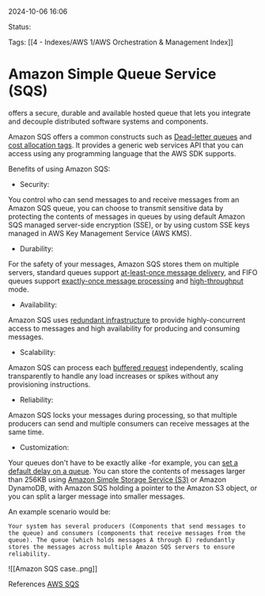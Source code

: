 2024-10-06 16:06

Status:

Tags:
[[4 - Indexes/AWS 1/AWS Orchestration & Management Index]]

# Amazon Simple Queue Service (SQS)

offers a secure, durable and available hosted queue that lets you integrate and decouple distributed software systems and components.

Amazon SQS offers a common constructs such as [Dead-letter queues](https://docs.aws.amazon.com/AWSSimpleQueueService/latest/SQSDeveloperGuide/sqs-dead-letter-queues.html) and [cost allocation tags](https://docs.aws.amazon.com/AWSSimpleQueueService/latest/SQSDeveloperGuide/sqs-queue-tags.html). It provides a generic web services API that you can access using any programming language that the AWS SDK supports.

Benefits of using Amazon SQS:

- Security:

You control who can send messages to and receive messages from an Amazon SQS queue, you can choose to transmit sensitive data by protecting the contents of messages in queues by using default Amazon SQS managed server-side encryption (SSE), or by using custom SSE keys managed in AWS Key Management Service (AWS KMS).

- Durability:

For the safety of your messages, Amazon SQS stores them on multiple servers, standard queues support [at-least-once message delivery](https://docs.aws.amazon.com/AWSSimpleQueueService/latest/SQSDeveloperGuide/standard-queues-at-least-once-delivery.html), and FIFO queues support [exactly-once message processing](https://docs.aws.amazon.com/AWSSimpleQueueService/latest/SQSDeveloperGuide/FIFO-queues-exactly-once-processing.html) and [high-throughput](https://docs.aws.amazon.com/AWSSimpleQueueService/latest/SQSDeveloperGuide/high-throughput-fifo.html) mode.

- Availability:

Amazon SQS uses [redundant infrastructure](https://docs.aws.amazon.com/AWSSimpleQueueService/latest/SQSDeveloperGuide/welcome.html#sqs-basic-architecture) to provide highly-concurrent access to messages and high availability for producing and consuming messages.

- Scalability:

Amazon SQS can process each [buffered request](https://docs.aws.amazon.com/AWSSimpleQueueService/latest/SQSDeveloperGuide/sqs-client-side-buffering-request-batching.html) independently, scaling transparently to handle any load increases or spikes without any provisioning instructions.

- Reliability:

Amazon SQS locks your messages during processing, so that multiple producers can send and multiple consumers can receive messages at the same time.

- Customization:

Your queues don't have to be exactly alike -for example, you can [set a default delay on a queue](https://docs.aws.amazon.com/AWSSimpleQueueService/latest/SQSDeveloperGuide/sqs-delay-queues.html). You can store the contents of messages larger than 256KB using [Amazon Simple Storage Service (S3)](https://docs.aws.amazon.com/AWSSimpleQueueService/latest/SQSDeveloperGuide/sqs-s3-messages.html) or Amazon DynamoDB, with Amazon SQS holding a pointer to the Amazon S3 object, or you can split a larger message into smaller messages.

An example scenario would be:

	Your system has several producers (Components that send messages to the queue) and consumers (components that receive messages from the queue). The queue (which holds messages A through E) redundantly stores the messages across multiple Amazon SQS servers to ensure reliability.


![[Amazon SQS case..png]]

References 
[AWS SQS](https://docs.aws.amazon.com/AWSSimpleQueueService/latest/SQSDeveloperGuide/welcome.html)